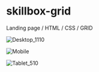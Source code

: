 # skillbox-grid
Landing page / HTML / CSS / GRID

![Desktop_1110](https://user-images.githubusercontent.com/89382815/171470576-7e734fc1-5ce0-4a49-9e07-b6532a6cfd9f.png)


![Mobile](https://user-images.githubusercontent.com/89382815/171470587-9ebc78d6-d490-4e16-adfb-6fe9838765c4.png)


![Tablet_510](https://user-images.githubusercontent.com/89382815/171470590-0ae3d06a-98ce-4121-86ed-6da78a4be6da.png)

